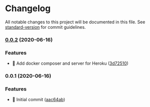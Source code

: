 # Changelog

All notable changes to this project will be documented in this file. See [standard-version](https://github.com/conventional-changelog/standard-version) for commit guidelines.

### [0.0.2](https://github.com/bcent92/frontend-test/compare/v0.0.1...v0.0.2) (2020-06-16)


### Features

* 🎸 Add docker composer and server for Heroku ([3d72510](https://github.com/bcent92/frontend-test/commit/3d725100079ca0c9b18776cf10f4dcf7ed2a1c03))

### 0.0.1 (2020-06-16)


### Features

* 🎸 Initial commit ([aac64ab](https://github.com/bcent92/frontend-test/commit/aac64ab9385caec9398caf86e538fc5f0ae7c652))
